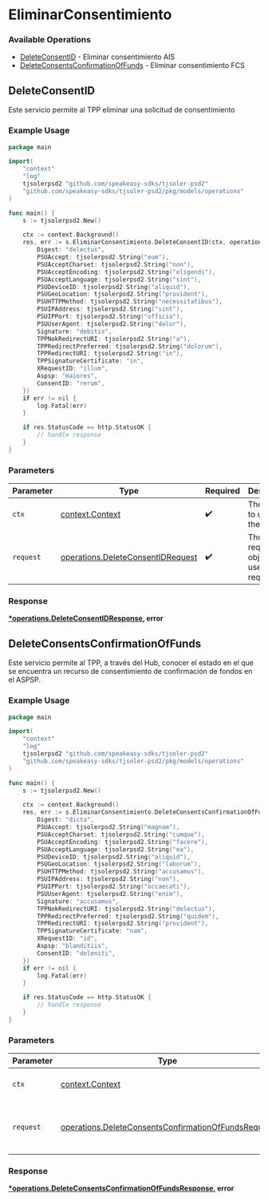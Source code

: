 # EliminarConsentimiento

### Available Operations

* [DeleteConsentID](#deleteconsentid) - Eliminar consentimiento AIS
* [DeleteConsentsConfirmationOfFunds](#deleteconsentsconfirmationoffunds) - Eliminar consentimiento FCS

## DeleteConsentID

Este servicio permite al TPP eliminar una solicitud de consentimiento

### Example Usage

```go
package main

import(
	"context"
	"log"
	tjsolerpsd2 "github.com/speakeasy-sdks/tjsoler-psd2"
	"github.com/speakeasy-sdks/tjsoler-psd2/pkg/models/operations"
)

func main() {
    s := tjsolerpsd2.New()

    ctx := context.Background()
    res, err := s.EliminarConsentimiento.DeleteConsentID(ctx, operations.DeleteConsentIDRequest{
        Digest: "delectus",
        PSUAccept: tjsolerpsd2.String("eum"),
        PSUAcceptCharset: tjsolerpsd2.String("non"),
        PSUAcceptEncoding: tjsolerpsd2.String("eligendi"),
        PSUAcceptLanguage: tjsolerpsd2.String("sint"),
        PSUDeviceID: tjsolerpsd2.String("aliquid"),
        PSUGeoLocation: tjsolerpsd2.String("provident"),
        PSUHTTPMethod: tjsolerpsd2.String("necessitatibus"),
        PSUIPAddress: tjsolerpsd2.String("sint"),
        PSUIPPort: tjsolerpsd2.String("officia"),
        PSUUserAgent: tjsolerpsd2.String("dolor"),
        Signature: "debitis",
        TPPNokRedirectURI: tjsolerpsd2.String("a"),
        TPPRedirectPreferred: tjsolerpsd2.String("dolorum"),
        TPPRedirectURI: tjsolerpsd2.String("in"),
        TPPSignatureCertificate: "in",
        XRequestID: "illum",
        Aspsp: "maiores",
        ConsentID: "rerum",
    })
    if err != nil {
        log.Fatal(err)
    }

    if res.StatusCode == http.StatusOK {
        // handle response
    }
}
```

### Parameters

| Parameter                                                                              | Type                                                                                   | Required                                                                               | Description                                                                            |
| -------------------------------------------------------------------------------------- | -------------------------------------------------------------------------------------- | -------------------------------------------------------------------------------------- | -------------------------------------------------------------------------------------- |
| `ctx`                                                                                  | [context.Context](https://pkg.go.dev/context#Context)                                  | :heavy_check_mark:                                                                     | The context to use for the request.                                                    |
| `request`                                                                              | [operations.DeleteConsentIDRequest](../../models/operations/deleteconsentidrequest.md) | :heavy_check_mark:                                                                     | The request object to use for the request.                                             |


### Response

**[*operations.DeleteConsentIDResponse](../../models/operations/deleteconsentidresponse.md), error**


## DeleteConsentsConfirmationOfFunds

Este servicio permite al TPP, a través del Hub, conocer el estado en el que se encuentra un recurso de consentimiento de confirmación de fondos en el ASPSP.

### Example Usage

```go
package main

import(
	"context"
	"log"
	tjsolerpsd2 "github.com/speakeasy-sdks/tjsoler-psd2"
	"github.com/speakeasy-sdks/tjsoler-psd2/pkg/models/operations"
)

func main() {
    s := tjsolerpsd2.New()

    ctx := context.Background()
    res, err := s.EliminarConsentimiento.DeleteConsentsConfirmationOfFunds(ctx, operations.DeleteConsentsConfirmationOfFundsRequest{
        Digest: "dicta",
        PSUAccept: tjsolerpsd2.String("magnam"),
        PSUAcceptCharset: tjsolerpsd2.String("cumque"),
        PSUAcceptEncoding: tjsolerpsd2.String("facere"),
        PSUAcceptLanguage: tjsolerpsd2.String("ea"),
        PSUDeviceID: tjsolerpsd2.String("aliquid"),
        PSUGeoLocation: tjsolerpsd2.String("laborum"),
        PSUHTTPMethod: tjsolerpsd2.String("accusamus"),
        PSUIPAddress: tjsolerpsd2.String("non"),
        PSUIPPort: tjsolerpsd2.String("occaecati"),
        PSUUserAgent: tjsolerpsd2.String("enim"),
        Signature: "accusamus",
        TPPNokRedirectURI: tjsolerpsd2.String("delectus"),
        TPPRedirectPreferred: tjsolerpsd2.String("quidem"),
        TPPRedirectURI: tjsolerpsd2.String("provident"),
        TPPSignatureCertificate: "nam",
        XRequestID: "id",
        Aspsp: "blanditiis",
        ConsentID: "deleniti",
    })
    if err != nil {
        log.Fatal(err)
    }

    if res.StatusCode == http.StatusOK {
        // handle response
    }
}
```

### Parameters

| Parameter                                                                                                                  | Type                                                                                                                       | Required                                                                                                                   | Description                                                                                                                |
| -------------------------------------------------------------------------------------------------------------------------- | -------------------------------------------------------------------------------------------------------------------------- | -------------------------------------------------------------------------------------------------------------------------- | -------------------------------------------------------------------------------------------------------------------------- |
| `ctx`                                                                                                                      | [context.Context](https://pkg.go.dev/context#Context)                                                                      | :heavy_check_mark:                                                                                                         | The context to use for the request.                                                                                        |
| `request`                                                                                                                  | [operations.DeleteConsentsConfirmationOfFundsRequest](../../models/operations/deleteconsentsconfirmationoffundsrequest.md) | :heavy_check_mark:                                                                                                         | The request object to use for the request.                                                                                 |


### Response

**[*operations.DeleteConsentsConfirmationOfFundsResponse](../../models/operations/deleteconsentsconfirmationoffundsresponse.md), error**

